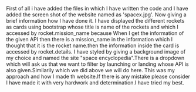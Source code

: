First of all i have added the files in which I have written the code and I have added the screen shot of the website named as 'spacex.jpg'. Now giving a brief information how I have done it. I have displayed the different rockets as cards using bootstrap whose title is name of the rockets and which I accessed by rocket.mission_name because When I get the information of the given API then there is a mission_name in the information which I thought that it is the rocket name.then the information inside the card is accessed by rocket.details. I have styled by giving a background image of my choice and named the site "space encyclopedia".There is a dropdown which will ask us that we  want to filter by launching or landing whose API is also given.Similarily which we did above we will do here. This was my approach and how I made th website.If there is any mistake please consider I have made it with very hardwork and determination.I have tried my best.
